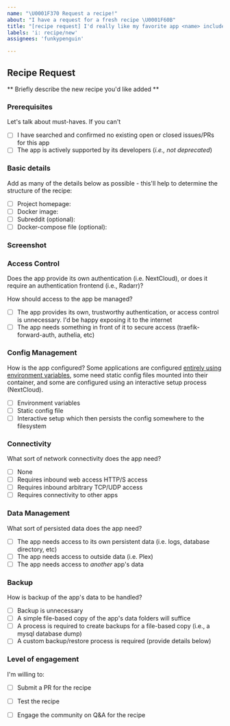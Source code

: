 ```yaml
---
name: "\U0001F370 Request a recipe!"
about: "I have a request for a fresh recipe \U0001F60B"
title: "[recipe request] I'd really like my favorite app <name> included"
labels: 'i: recipe/new'
assignees: 'funkypenguin'

---
```


## Recipe Request

** Briefly describe the new recipe you'd like added **

### Prerequisites

Let's talk about must-haves. If you can't 

* [ ] I have searched and confirmed no existing open or closed issues/PRs for this app
* [ ] The app is actively supported by its developers (_i.e., not deprecated_)

### Basic details

Add as many of the details below as possible - this'll help to determine the structure of the recipe:

* [ ] Project homepage:
* [ ] Docker image:
* [ ] Subreddit (optional):
* [ ] Docker-compose file (optional):

### Screenshot

<!-- Paste in a single, beautiful screenshot, which should be included in the recipe -->

### Access Control 

Does the app provide its own authentication (i.e. NextCloud), or does it require an authentication frontend (i.e., Radarr)?

How should access to the app be managed?

* [ ] The app provides its own, trustworthy authentication, or access control is unnecessary. I'd be happy exposing it to the internet
* [ ] The app needs something in front of it to secure access (traefik-forward-auth, authelia, etc)

<!-- Add any extra details necessary to explain the selections above -->

### Config Management

How is the app configured? Some applications are configured [entirely using environment variables](https://12factor.net), some need static config files mounted into their container, and some are configured using an interactive setup process (NextCloud). 

* [ ] Environment variables
* [ ] Static config file
* [ ] Interactive setup which then persists the config somewhere to the filesystem

<!-- Add any extra details necessary to explain the selections above -->

### Connectivity

What sort of network connectivity does the app need?

* [ ] None
* [ ] Requires inbound web access HTTP/S access
* [ ] Requires inbound arbitrary TCP/UDP access
* [ ] Requires connectivity to other apps

<!-- Add any extra details necessary to explain the selections above -->

### Data Management

What sort of persisted data does the app need?

* [ ] The app needs access to its own persistent data (i.e. logs, database directory, etc)
* [ ] The app needs access to outside data (i.e. Plex)
* [ ] The app needs access to *another* app's data

<!-- Add any extra details necessary to explain the selections above -->

### Backup

How is backup of the app's data to be handled?

* [ ] Backup is unnecessary
* [ ] A simple file-based copy of the app's data folders will suffice
* [ ] A process is required to create backups for a file-based copy (i.e., a mysql database dump)
* [ ] A custom backup/restore process is required (provide details below)

<!-- Add any extra details necessary to explain the selections above -->


### Level of engagement

I'm willing to:

* [ ] Submit a PR for the recipe
* [ ] Test the recipe
* [ ] Engage the community on Q&A for the recipe


